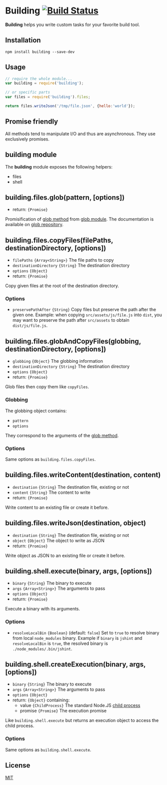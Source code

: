# Building [![Build Status](https://travis-ci.org/arpinum-oss/building.svg?branch=master)](https://travis-ci.org/arpinum-oss/building)

**Building** helps you write custom tasks for your favorite build tool.

## Installation

    npm install building --save-dev

## Usage

```javascript
// require the whole module...
var building = require('building');

// or specific parts
var files = require('building').files;

return files.writeJson('/tmp/file.json', {hello:'world'});
```

## Promise friendly

All methods tend to manipulate I/O and thus are asynchronous. They use exclusively promises.

## **building** module

The **building** module exposes the following helpers:

* files
* shell

## building.files.glob(pattern, [options])

* return: `{Promise}`

Promisification of [glob method] from [glob module]. The documentation is available on [glob repository].

## building.files.copyFiles(filePaths, destinationDirectory, [options])

* `filePaths` `{Array<String>}` The file paths to copy
* `destinationDirectory` `{String}` The destination directory
* `options` `{Object}`
* return: `{Promise}`

Copy given files at the root of the destination directory.

### Options

* `preservePathAfter` `{String}` Copy files but preserve the path after the given one.
Example: when copying `src/assets/js/file.js` into `dist`, you may want to preserve the path after `src/assets` to obtain `dist/js/file.js`.

## building.files.globAndCopyFiles(globbing, destinationDirectory, [options])

* `globbing` `{Object}` The globbing information
* `destinationDirectory` `{String}` The destination directory
* `options` `{Object}`
* return: `{Promise}`

Glob files then copy them like `copyFiles`.

### Globbing

The globbing object contains:

* `pattern`
* `options`

They correspond to the arguments of the [glob method].

### Options

Same options as `building.files.copyFiles`.

## building.files.writeContent(destination, content)

* `destination` `{String}` The destination file, existing or not
* `content` `{String}` The content to write
* return: `{Promise}`

Write content to an existing file or create it before.

## building.files.writeJson(destination, object)

* `destination` `{String}` The destination file, existing or not
* `object` `{Object}` The object to write as JSON
* return: `{Promise}`

Write object as JSON to an existing file or create it before.

## building.shell.execute(binary, args, [options])

* `binary` `{String}` The binary to execute
* `args` `{Array<String>}` The arguments to pass
* `options` `{Object}`
* return: `{Promise}`

Execute a binary with its arguments.

### Options

* `resolveLocalBin` `{Boolean}` (default: `false`) Set to `true` to resolve binary from local `node_modules` binary.
Example if `binary` is `jshint` and `resolveLocalBin` is `true`, the resolved binary is `./node_modules/.bin/jshint`.

## building.shell.createExecution(binary, args, [options])

* `binary` `{String}` The binary to execute
* `args` `{Array<String>}` The arguments to pass
* `options` `{Object}`
* return: `{Object}` containing:
  * value `{ChildProcess}` The standard Node.JS [child process]
  * promise `{Promise}` The execution promise

Like `building.shell.execute` but returns an execution object to access the child process.

### Options

Same options as `building.shell.execute`.

## License

[MIT](LICENSE)

[glob module]: https://www.npmjs.com/package/glob
[glob method]: https://github.com/isaacs/node-glob#globpattern-options-cb
[glob repository]: https://github.com/isaacs/node-glob
[child process]: https://nodejs.org/api/child_process.html#child_process_class_childprocess
